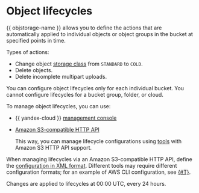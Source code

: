 # Object lifecycles

{{ objstorage-name }} allows you to define the actions that are automatically applied to individual objects or object groups in the bucket at specified points in time.

Types of actions:

- Change object [storage class](storage-class.md) from `STANDARD` to `COLD`.
- Delete objects.
- Delete incomplete multipart uploads.

You can configure object lifecycles only for each individual bucket. You cannot configure lifecycles for a bucket group, folder, or cloud.

To manage object lifecycles, you can use:

- {{ yandex-cloud }} [management console](../operations/buckets/lifecycles.md)
- [Amazon S3-compatible HTTP API](../s3/index.md)

   This way, you can manage lifecycle configurations using [tools](../tools/index.md) with Amazon S3 HTTP API support.

When managing lifecycles via an Amazon S3-compatible HTTP API, define the [configuration in XML format](../s3/api-ref/lifecycles/xml-config.md). Different tools may require different configuration formats; for an example of AWS CLI configuration, see [{#T}](../operations/buckets/lifecycles.md).

Changes are applied to lifecycles at 00:00 UTC, every 24 hours.

